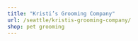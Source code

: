```yaml
---
title: "Kristi’s Grooming Company"
url: /seattle/kristis-grooming-company/
shop: pet grooming
---
```

